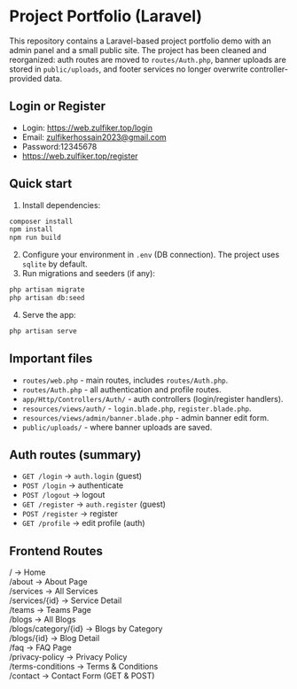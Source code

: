 # Project Portfolio (Laravel)

This repository contains a Laravel-based project portfolio demo with an admin panel and a small public site. The project has been cleaned and reorganized: auth routes are moved to `routes/Auth.php`, banner uploads are stored in `public/uploads`, and footer services no longer overwrite controller-provided data.

## Login or Register
- Login: https://web.zulfiker.top/login
- Email: zulfikerhossain2023@gmail.com
- Password:12345678
- https://web.zulfiker.top/register

## Quick start
1. Install dependencies:
```bash
composer install
npm install
npm run build
```
2. Configure your environment in `.env` (DB connection). The project uses `sqlite` by default.
3. Run migrations and seeders (if any):
```bash
php artisan migrate
php artisan db:seed
```
4. Serve the app:
```bash
php artisan serve
```

## Important files
- `routes/web.php` - main routes, includes `routes/Auth.php`.
- `routes/Auth.php` - all authentication and profile routes.
- `app/Http/Controllers/Auth/` - auth controllers (login/register handlers).
- `resources/views/auth/` - `login.blade.php`, `register.blade.php`.
- `resources/views/admin/banner.blade.php` - admin banner edit form.
- `public/uploads/` - where banner uploads are saved.

## Auth routes (summary)
- `GET /login` -> `auth.login` (guest)
- `POST /login` -> authenticate
- `POST /logout` -> logout
- `GET /register` -> `auth.register` (guest)
- `POST /register` -> register
- `GET /profile` -> edit profile (auth)


## Frontend Routes<br>
/                 -> Home<br>
/about            -> About Page<br>
/services         -> All Services<br>
/services/{id}    -> Service Detail<br>
/teams            -> Teams Page<br>
/blogs            -> All Blogs<br>
/blogs/category/{id} -> Blogs by Category<br>
/blogs/{id}       -> Blog Detail<br>
/faq              -> FAQ Page<br>
/privacy-policy   -> Privacy Policy<br>
/terms-conditions -> Terms & Conditions<br>
/contact          -> Contact Form (GET & POST)<br>

